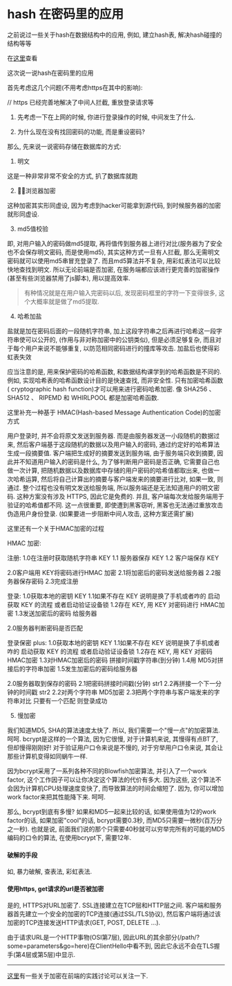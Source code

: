 <!--
Created: Mon Aug 26 2019 15:20:50 GMT+0800 (China Standard Time)
Modified: Mon Aug 26 2019 15:20:50 GMT+0800 (China Standard Time)
-->
# hash 在密码里的应用

之前说过一些关于hash在数据结构中的应用, 例如, 建立hash表, 解决hash碰撞的结构等等

在[这里](../Others/2018-10-22_hash[Algorithm].md)查看

这次说一说hash在密码里的应用

首先考虑这几个问题(不用考虑https在其中的影响):

// https 已经完善地解决了中间人拦截, 重放登录请求等

1. 先考虑一下在上网的时候, 你进行登录操作的时候, 中间发生了什么.

2. 为什么现在没有找回密码的功能, 而是重设密码?

那么, 先来说一说密码存储在数据库的方式:

1. 明文

这是一种非常非常不安全的方式, 扒了数据库就跑

2. 浏览器加密

这种加密其实形同虚设, 因为考虑到hacker可能拿到源代码, 到时候服务器的加密就形同虚设.

3. md5值校验

即, 对用户输入的密码做md5提取, 再将值传到服务器上进行对比(服务器为了安全也不会保存明文密码, 而是使用md5), 其实这种方式一旦有人拦截, 那么无需明文密码就可以使用md5串冒充登录了. 而且md5算法并不复杂, 用彩虹表法可以比较快地查找到明文. 所以无论前端是否加密, 在服务端都应该进行更完善的加密操作(甚至有些浏览器禁用了js脚本), 用以提高效率.

> 有种情况就是在用户输入完密码以后, 发现密码框里的字符一下变得很多, 这个大概率就是做了md5提取.

4. 哈希加盐

盐就是加在密码后面的一段随机字符串, 加上这段字符串之后再进行哈希这一段字符串使可以公开的, (作用与非对称加密中的公钥类似), 但是必须足够复杂, 而且对于每个用户来说不能够重复, 以防范相同密码进行的撞库等攻击. 加盐后也使得彩虹表失效

应当注意的是, 用来保护密码的哈希函数, 和数据结构课学到的哈希函数是不同的. 例如, 实现哈希表的哈希函数设计目的是快速查找, 而非安全性. 只有加密哈希函数( cryptographic hash function)才可以用来进行密码哈希加密. 像 SHA256 、 SHA512 、 RIPEMD 和 WHIRLPOOL 都是加密哈希函数. 

这里补充一种基于 HMAC(Hash-based Message Authentication Code)的加密方式

用户登录时, 并不会将原文发送到服务器. 而是由服务器发送一小段随机的数据过来, 然后客户端基于这段随机的数据以及用户输入的密码, 通过约定好的哈希算法生成一段摘要值. 客户端把生成好的摘要发送到服务端, 由于服务端只收到摘要, 因此并不知道用户输入的密码是什么, 为了够判断用户密码是否正确, 它需要自己也做一次计算, 把随机数据以及数据库中存储的用户密码的哈希值都取出来, 也做一次哈希运算, 然后将自己计算出的摘要与客户端发来的摘要进行比对, 如果一致, 则通过. 整个过程也没有明文发送给服务端, 所以服务端还是无法知道用户的明文密码. 这种方案没有涉及 HTTPS, 因此它是免费的. 并且, 客户端每次发给服务端用于验证的哈希值都不同. 这一点很重要, 即使遭到黑客窃听, 黑客也无法通过重放攻击伪造用户身份登录. (如果要进一步阻断中间人攻击, 这种方案还需扩展)

这里还有一个关于HMAC加密的过程

HMAC 加密:

注册: 
1.0在注册时获取随机字符串 KEY
1.1 服务器保存 KEY
1.2 客户端保存 KEY

2.0客户端用 KEY将密码进行HMAC 加密
2.1将加密后的密码发送给服务器
2.2服务器保存密码
2.3完成注册

登录: 
1.0获取本地的密钥 KEY
1.1如果不存在 KEY 说明是换了手机或者咋的 启动获取 KEY 的流程 或者启动验证设备锁
1.2存在 KEY, 用 KEY 对密码进行 HMAC加密
1.3发送加密后的密码 给服务器

2.0服务器判断密码是否匹配

登录保密 plus: 
1.0获取本地的密钥 KEY
1.1如果不存在 KEY 说明是换了手机或者咋的 启动获取 KEY 的流程 或者启动验证设备锁
1.2存在 KEY, 用 KEY 对密码HMAC加密
1.3对HMAC加密后的密码 拼接时间戳字符串(到分钟)
1.4用 MD5对拼接后的字符串加密
1.5发生加密后的密码给服务器

2.0服务器取到保存的密码
2.1把密码拼接时间戳(分钟) str1
2.2再拼接一个下一分钟的时间戳 str2
2.2对两个字符串 MD5加密
2.3把两个字符串与客户端发来的字符串对比 只要有一个匹配 则登录成功

5. 慢加密

我们知道MD5, SHA的算法速度太快了. 所以, 我们需要一个"慢一点"的加密算法. 呵呵. bcrypt是这样的一个算法, 因为它很慢, 对于计算机来说, 其慢得有点BT了, 但却慢得刚刚好! 对于验证用户口令来说是不慢的, 对于穷举用户口令来说, 其会让那些计算机变得如同蜗牛一样. 

因为bcrypt采用了一系列各种不同的Blowfish加密算法, 并引入了一个work factor, 这个工作因子可以让你决定这个算法的代价有多大. 因为这些, 这个算法不会因为计算机CPU处理速度变快了, 而导致算法的时间会缩短了. 因为, 你可以增加work factor来把其性能降下来. 呵呵. 

那么, bcrypt到底有多慢? 如果和MD5一起来比较的话, 如果使用值为12的work factor的话, 如果加密"cool"的话, bcrypt需要0.3秒, 而MD5只需要一微秒(百万分之一秒). 也就是说, 前面我们说的那个只需要40秒就可以穷举完所有的可能的MD5编码的口令的算法, 在使用bcrypt下, 需要12年. 

#### 破解的手段

如, 暴力破解, 查表法, 彩虹表法.

#### 使用https, get请求的url是否被加密

是的, HTTPS对URL加密了. SSL连接建立在TCP层和HTTP层之间. 客户端和服务器首先建立一个安全的加密的TCP连接(通过SSL/TLS协议), 然后客户端将通过该加密的TCP连接发送HTTP请求(GET, POST, DELETE ...). 

由于请求URL是一个HTTP事物(OSI第7层), 因此URL的其余部分(/path/?some=parameters&go=here)在ClientHello中看不到, 因此它永远不会在TLS握手(第4层或第5层)中显示. 

--- 

[这里](https://www.zhihu.com/question/25539382)有一些关于加密在前端的实践讨论可以关注一下.

